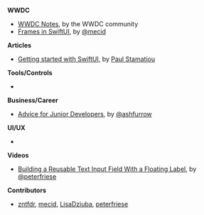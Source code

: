 **WWDC**

* [WWDC Notes](https://wwdcnotes.com/), by the WWDC community
* [Frames in SwiftUI](https://swiftwithmajid.com/2021/06/02/frames-in-swiftui/), by [@mecid](https://twitter.com/mecid)

**Articles**

* [Getting started with SwiftUI](https://paulstamatiou.com/getting-started-with-swiftui/), by [Paul Stamatiou](https://twitter.com/Stammy)

**Tools/Controls**

* 

**Business/Career**

* [Advice for Junior Developers](https://ashfurrow.com/blog/advice-for-junior-developers/), by [@ashfurrow](https://twitter.com/ashfurrow)

**UI/UX**

* 

**Videos**

* [Building a Reusable Text Input Field With a Floating Label](https://youtu.be/Sg0rfYL3utI), by [@peterfriese](https://twitter.com/peterfriese)

**Contributors**

* [zntfdr](https://github.com/zntfdr), [mecid](https://github.com/mecid), [LisaDziuba](https://github.com/LisaDziuba), [peterfriese](https://twitter.com/peterfriese)
